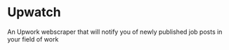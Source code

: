 # Upwatch
An Upwork webscraper that will notify you of newly published job posts in your field of work
